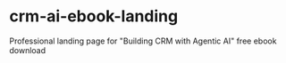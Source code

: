 # crm-ai-ebook-landing
Professional landing page for "Building CRM with Agentic AI" free ebook download
